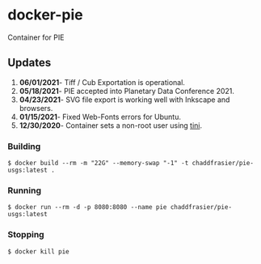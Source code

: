 # docker-pie
Container for PIE

## Updates
1. **06/01/2021**- Tiff / Cub Exportation is operational.
1. **05/18/2021**- PIE accepted into Planetary Data Conference 2021.
1. **04/23/2021**- SVG file export is working well with Inkscape and browsers.
2. **01/15/2021**- Fixed Web-Fonts errors for Ubuntu.
3. **12/30/2020**- Container sets a non-root user using [tini](https://github.com/krallin/tini/#tini---a-tiny-but-valid-init-for-containers).

### Building
```{bash}
$ docker build --rm -m "22G" --memory-swap "-1" -t chaddfrasier/pie-usgs:latest .
```
### Running
```{bash}
$ docker run --rm -d -p 8080:8080 --name pie chaddfrasier/pie-usgs:latest
```
### Stopping
```{bash}
$ docker kill pie
```